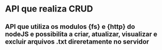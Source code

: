 # API que realiza CRUD

## API que utiliza os modulos {fs} e {http} do nodeJS e possibilita a criar, atualizar, visualizar e excluir arquivos .txt direretamente no servidor
